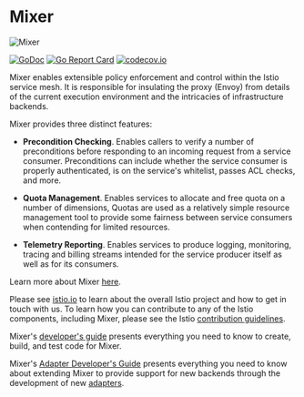 # Mixer
![Mixer](doc/logo.png)

[![GoDoc](https://godoc.org/github.com/istio/mixer?status.svg)](https://godoc.org/github.com/istio/mixer)
[![Go Report
Card](https://goreportcard.com/badge/github.com/istio/mixer)](https://goreportcard.com/report/github.com/istio/mixer)
[![codecov.io](https://codecov.io/github/istio/mixer/coverage.svg?branch=master)](https://codecov.io/github/istio/mixer?branch=master)

Mixer enables extensible policy enforcement and control within the Istio service
mesh. It is responsible for insulating the proxy (Envoy) from details of the
current execution environment and the intricacies of infrastructure backends.

Mixer provides three distinct features:

- **Precondition Checking**. Enables callers to verify a number of preconditions
  before responding to an incoming request from a service consumer.
  Preconditions can include whether the service consumer is properly
  authenticated, is on the service's whitelist, passes ACL checks, and more.

- **Quota Management**. Enables services to allocate and free quota on a number
  of dimensions, Quotas are used as a relatively simple resource management tool
  to provide some fairness between service consumers when contending for limited
  resources.

- **Telemetry Reporting**. Enables services to produce logging, monitoring,
  tracing and billing streams intended for the service producer itself as well
  as for its consumers.

Learn more about Mixer
[here](https://istio.io/docs/concepts/policy-and-control/mixer.html).

Please see [istio.io](https://istio.io) to learn about the overall Istio project
and how to get in touch with us. To learn how you can contribute to any of the
Istio components, including Mixer, please see the Istio [contribution
guidelines](https://github.com/istio/istio/blob/master/CONTRIBUTING.md).

Mixer's [developer's guide](doc/dev/development.md) presents everything you need
to know to create, build, and test code for Mixer.

Mixer's [Adapter Developer's Guide](doc/dev/adapters.md) presents everything you
need to know about extending Mixer to provide support for new backends through
the development of new
[adapters](https://istio.io/docs/concepts/policy-and-control/mixer.html#adapters).
